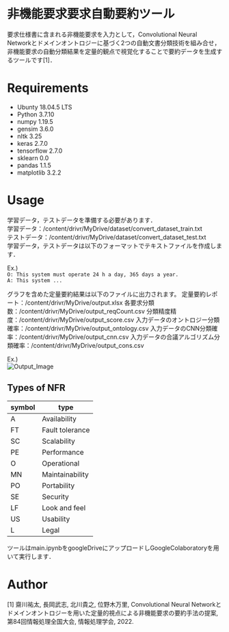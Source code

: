 # 非機能要求要求自動要約ツール
 
要求仕様書に含まれる非機能要求を入力として，Convolutional Neural Networkとドメインオントロジーに基づく2つの⾃動⽂書分類技術を組み合せ，⾮機能要求の⾃動分類結果を定量的観点で視覚化することで要約データを⽣成するツールです[1]．

# Requirements
 
* Ubunty 18.04.5 LTS
* Python 3.7.10
* numpy 1.19.5
* gensim 3.6.0
* nltk 3.25
* keras 2.7.0
* tensorflow 2.7.0
* sklearn 0.0
* pandas 1.1.5
* matplotlib 3.2.2

# Usage

学習データ，テストデータを準備する必要があります．  
学習データ：/content/drivr/MyDrive/dataset/convert_dataset_train.txt  
テストデータ：/content/drivr/MyDrive/dataset/convert_dataset_test.txt  
学習データ，テストデータは以下のフォーマットでテキストファイルを作成します．

Ex.)  
```O: This system must operate 24 h a day, 365 days a year.```  
```A: This system ...```  

グラフを含めた定量要約結果は以下のファイルに出力されます。
定量要約レポート：/content/drivr/MyDrive/output.xlsx
各要求分類数：/content/drivr/MyDrive/output_reqCount.csv
分類精度精度：/content/drivr/MyDrive/output_score.csv
入力データのオントロジー分類確率：/content/drivr/MyDrive/output_ontology.csv
入力データのCNN分類確率：/content/drivr/MyDrive/output_cnn.csv
入力データの合議アルゴリズム分類確率：/content/drivr/MyDrive/output_cons.csv


Ex.)  
![Output_Image](images/output_image.PNG)


## Types of NFR 
|  symbol  |  type  |
| ---- | ---- |
|  A  |  Availability  |
|  FT  |  Fault tolerance  |
|  SC  |  Scalability  |
|  PE  |  Performance  |
|  O  |  Operational  |
|  MN  |  Maintainability  |
|  PO  |  Portability  |
|  SE  |  Security  |
|  LF  |  Look and feel  |
|  US  |  Usability  |
|  L  |  Legal  |

ツールはmain.ipynbをgoogleDriveにアップロードしGoogleColaboratoryを用いて実行します．

# Author

[1] 齋川祐太, 長岡武志, 北川貴之, 位野木万里, Convolutional Neural Networkとドメインオントロジーを用いた定量的視点による非機能要求の要約手法の提案, 第84回情報処理全国大会, 情報処理学会, 2022.
